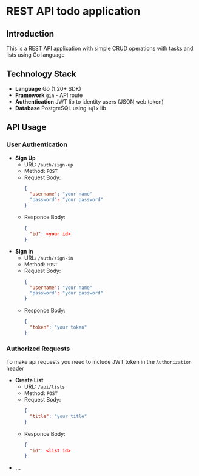 # REST API todo application

## Introduction

This is a REST API application with simple CRUD operations with tasks and lists using Go language

## Technology Stack
- **Language** Go (1.20+ SDK)
- **Framework** `gin` - API route
- **Authentication** JWT lib to identity users (JSON web token)
- **Database** PostgreSQL using `sqlx` lib

## API Usage

### User Authentication
- **Sign Up**
  - URL: `/auth/sign-up`
  - Method: `POST`
  - Request Body:
    ```json
    {
      "username": "your name"
      "password": "your password"
    }
    ```
  - Responce Body:
    ```json
    {
      "id": <your id>
    }
    ```
- **Sign in**
  - URL: `/auth/sign-in`
  - Method: `POST`
  - Request Body:
    ```json
    {
      "username": "your name"
      "password": "your password"
    }
    ```
  - Responce Body:
    ```json
    {
      "token": "your token"
    }
    ```
### Authorized Requests
To make api requests you need to include JWT token in the `Authorization` header
- **Create List**
  - URL: `/api/lists`
  - Method: `POST`
  - Request Body:
    ```json
    {
      "title": "your title"
    }
    ```
  - Responce Body:
    ```json
    {
      "id": <list id>
    }
    ```
- **...**
